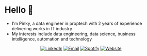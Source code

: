 <!-- <div align="center"> -->

# Hello 👋

<!--  </div> -->
 
- I'm Pinky, a data engineer in proptech with 2 years of experience delivering works in IT industry
- My interests include data engineering, data science, business intelligence, automation and technology

<!-- <br /> -->


<div align="center">

[![LinkedIn](https://img.shields.io/badge/linkedin-0c65c2.svg?&style=for-the-badge&logo=linkedin&logoColor=white)](https://www.linkedin.com/in/pinky-gautam/)
[![Email](https://img.shields.io/badge/email-ea4435?&style=for-the-badge&logo=gmail&logoColor=white)](mailto:pinky.gtm@outlook.com)
[![Spotify](https://img.shields.io/badge/Spotify-1ccc5b?style=for-the-badge&logo=spotify&logoColor=white)](https://open.spotify.com/playlist/0ZzFiccqVn5KuW87IhIuSm?si=30138dd2aa87403b)
[![Website](https://img.shields.io/badge/Website-7c3aed?style=for-the-badge&logo=githubsponsors&logoColor=white)]()

 </div>
